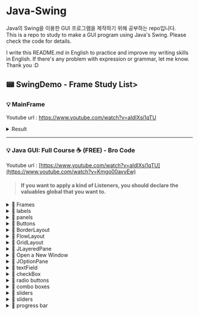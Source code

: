 # Java-Swing
Java의 Swing을 이용한 GUI 프로그램을 제작하기 위해 공부하는 repo입니다. <br>
This is a repo to study to make a GUI program using Java's Swing.
Please check the code for details.

I write this README.md in English to practice and improve my writing skills in English.
If there's any problem with expression or grammar, let me know. Thank you :D




## :pager: SwingDemo - Frame Study List> 


 ### :bulb: MainFrame 
  Youtube url : https://www.youtube.com/watch?v=aIdIXsi1qTU <br>

  <details>
    <summary> Result </summary>
 
  ![image](https://github.com/Ogu1208/Java-Swing/assets/76902448/505ed275-06d0-437a-b6d4-0c0324632ffe)
  </details>

  
  ----

###  :bulb: Java GUI: Full Course ☕ (FREE)  - Bro Code

  Youtube url : [https://www.youtube.com/watch?v=aIdIXsi1qTU](https://www.youtube.com/watch?v=Kmgo00avvEw) <br>
   > #### If you want to apply a kind of Listeners, you should declare the valuables **global** that you want to.

 
  <details>
  <summary> 📁 Frames </summary>
 
 ### JFrame = a GUI window to add components to
  
  ![image](https://github.com/Ogu1208/Java-Swing/assets/76902448/6567febc-87ea-41c8-9a7d-fe24bae5fe83)
  
  </details>
  
  <details>
  <summary> 📁 labels </summary>
 
 ### JLabel = a GUI display area for a string of text, an image, or both

  ![image](https://github.com/Ogu1208/Java-Swing/assets/76902448/8cf4dd09-f6d2-4dcd-8c73-15f35022e9cb)
  
  </details>
  
  <details>
  <summary> 📁 panels </summary>
  
![image](https://github.com/Ogu1208/Java-Swing/assets/76902448/53b974b0-bc06-4535-8d7a-c74588bd9d52)
  
  </details>
  
  
  <details>
  <summary> 📁 Buttons </summary>
 
  ###  JButton = a button that performs an action when clicked on
 
![image](https://github.com/Ogu1208/Java-Swing/assets/76902448/a5daed4d-45a2-429b-8f5b-f4fadd60b08a)


  
  </details>
  
  
  
  <details>
  <summary> 📁 BorderLayout </summary>
  
![image](https://github.com/Ogu1208/Java-Swing/assets/76902448/0f6dcb6b-086b-422f-a6a0-6b95646643ec)
  
  </details>
  
  
  <details>
  <summary> 📁 FlowLayout </summary>
   <br>
 
  > Layout Manager = Defines the natural layout for components within a container
 
  왼쪽에서 오른쪽으로 배치되며 오른쪽에 더 이상 공간이 없으면 다음 줄로 자동 배치되는 게 특징입니다. 일반적으로 플로우 레이아웃은 패널에 버튼을 배열하는 데 사용되며, 기본적으로 가운데 정렬입니다. <br>
They are laid out from left to right and automatically move to the next line when there is no more space on the right. <br>
 A flow layout is generally used to arrange buttons in a panel, center aligned by default.
 
 ![image](https://github.com/Ogu1208/Java-Swing/assets/76902448/f68120c2-59d1-4e60-9aaa-8ec26acc0907)

  </details>
  
  <details>
  <summary> 📁 GridLayout </summary>
  <br>
 
  > Layout Manager = Defines the natural layout for components within a container

   ### GridLayout = places components in a grid of cells.
   Each component takes all the available space within its cell, and each cell is the same size
 
 ![image](https://github.com/Ogu1208/Java-Swing/assets/76902448/950519f7-66d7-4eec-9bb0-52c28870049a)


  </details>
  
  <details>
  <summary> 📁 JLayeredPane </summary>
   <br>

   ### JLayeredPane = Swing container that provides a third dimention for positioning components ex. depth, Z-index
 
  ![image](https://github.com/Ogu1208/Java-Swing/assets/76902448/aec2714a-42e3-48b6-b46c-1fe2d2f216ff)
 ![image](https://github.com/Ogu1208/Java-Swing/assets/76902448/a9ef6892-9103-43cb-8257-1a361fcf04c4)


   </details>
   
   <details>
   <summary> 📁 Open a New Window </summary>

  ![image](https://github.com/Ogu1208/Java-Swing/assets/76902448/f53320fe-aba6-46c5-8ab5-580f03c75c97)
  ![image](https://github.com/Ogu1208/Java-Swing/assets/76902448/e3057cf3-5dac-4044-8497-a8856a965ead)

  </details>
  
  <details>
  <summary> 📁 JOptionPane </summary>

 ### JOptionPane = pop up a standard dialog box that prompts users for a value or informs them of something

 [tistory - JOptionPane 자주 쓰는 메소드 정리](https://shin-01.tistory.com/34)
 
![image](https://github.com/Ogu1208/Java-Swing/assets/76902448/b9ccd609-c424-4f0f-a7d4-6453f822b663)

  </details>

  <details>
  <summary> 📁 textField </summary>
 
![image](https://github.com/Ogu1208/Java-Swing/assets/76902448/0ae13ec1-e04f-4222-b498-2fa9a7472d6a)

  </details>


  <details>
  <summary> 📁 checkBox </summary>
 
 ### JCheckBox = a GUI component that cat be selected or deselected
 
  Set the Icon of the checkbox.
  If checkbox is selected, the icon changes to the other. You can do so by using  the method `setSelectedSIcon()`.
 
 ![image](https://github.com/Ogu1208/Java-Swing/assets/76902448/4867eb1d-77ab-40bc-ab72-ae9b57667907)

  </details>
  
  <details>
  <summary> 📁 radio buttons </summary>
 
 ### JRadioButton = One or more buttons in a grouping in which only 1 may be selected per group
 
We can limit the choice selection to only one item by putting them within the same grouping. <br>
To do so, use `ButtonGroup` and add the items to it.
 
  ![image](https://github.com/Ogu1208/Java-Swing/assets/76902448/468076e9-d112-44eb-90fd-f84b6a76ce40)

  </details>
  
  <details>
  <summary> 📁 combo boxes </summary>
 
 ### JcomboBox = A component that combines a button or editable field and a drop-down list
 
You should use the `wrapper class` if you need to store a permitted type.
 
![image](https://github.com/Ogu1208/Java-Swing/assets/76902448/ed147bd0-9aae-4148-bfea-e70b74f6d097)

  </details>
  
  
  <details>
  <summary> 📁 sliders </summary>
 
 ### JSlider = GUI component that lets user enter a value by using an adjustable sliding knob on a track
 
To change the text of label according to the sliders's value, implements the `ChangeListener` and overrides the method `statechanged(ChangeEvent e)`. <br>
And you should add `.addChangeListener` to item that you want to adjust.
 
 ![image](https://github.com/Ogu1208/Java-Swing/assets/76902448/7db6e32c-9626-44c9-91d7-a8580ee5d932)

  </details>
  
  
  <details>
  <summary> 📁 sliders </summary>
 
 ### JSlider = GUI component that lets user enter a value by using an adjustable sliding knob on a track.
 
To change the text of label according to the sliders's value, implements the `ChangeListener` and overrides the method `statechanged(ChangeEvent e)`. <br>
And you should add `.addChangeListener` to item that you want to adjust.
 
 ![image](https://github.com/Ogu1208/Java-Swing/assets/76902448/7db6e32c-9626-44c9-91d7-a8580ee5d932)

  </details>
  


  <details>
  <summary> 📁 progress bar </summary>
 
 ### progress bar = Visual aid to let the user know that an operation is processing
 
  If you want to simulate the progress bar increasing over time we can use `Thread.sleep` in try-catch.
 
![image](https://github.com/Ogu1208/Java-Swing/assets/76902448/248c791e-a5b8-423f-b40d-07db6f304ebf)

  </details>
